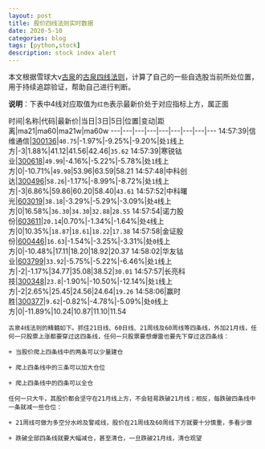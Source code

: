 ```yaml
---
layout: post
title: 股价四线法则实时数据
date: 2020-5-10
categories: blog
tags: [python,stock]
description: stock index alert
---
```



本文根据雪球大v[古泉](https://xueqiu.com/u/7148646888)的[古泉四线法则](https://xueqiu.com/7148646888/130498192)，计算了自己的一些自选股当前所处位置，用于持续追踪验证，帮助自己进行判断。

**说明**：下表中4线对应取值为`红色`表示最新价处于对应指标上方，属正面

时间|名称|代码|最新价|当日|3日|5日|位置|变动|距离|ma21|ma60|ma21w|ma60w
---|---|---|---|---|---|---|---|---
14:57:39|信维通信|[300136](https://xueqiu.com/S/SZ300136)|`40.75`|-1.97%|-9.25%|-9.20%|处`1`线上方|-3|1.88%|41.12|41.56|42.46|`35.62`
14:57:39|寒锐钴业|[300618](https://xueqiu.com/S/SZ300618)|`49.99`|-4.16%|-5.22%|-5.78%|处`1`线上方|0|-10.71%|`49.98`|53.96|63.59|58.21
14:57:48|中科创达|[300496](https://xueqiu.com/S/SZ300496)|`58.26`|-1.17%|-8.99%|-8.72%|处`1`线上方|-3|6.86%|59.86|60.20|58.40|`43.61`
14:57:52|中科曙光|[603019](https://xueqiu.com/S/SH603019)|`38.18`|-3.29%|-5.29%|-3.09%|处`4`线上方|0|16.58%|`36.30`|`34.30`|`32.88`|`28.55`
14:57:54|诺力股份|[603611](https://xueqiu.com/S/SH603611)|`20.14`|0.70%|-1.34%|-1.64%|处`4`线上方|0|10.35%|`18.87`|`18.61`|`18.22`|`17.38`
14:57:58|金证股份|[600446](https://xueqiu.com/S/SH600446)|`16.63`|-1.54%|-3.25%|-3.31%|处`0`线上方|0|-10.48%|17.11|18.20|18.92|20.37
14:58:02|华友钴业|[603799](https://xueqiu.com/S/SH603799)|`33.92`|-5.75%|-5.22%|-6.46%|处`1`线上方|-2|-1.17%|34.77|35.08|38.52|`30.01`
14:57:57|长亮科技|[300348](https://xueqiu.com/S/SZ300348)|`23.8`|-1.90%|-10.50%|-12.14%|处`1`线上方|-2|2.65%|25.45|24.56|24.64|`19.26`
14:58:06|赢时胜|[300377](https://xueqiu.com/S/SZ300377)|`9.62`|-0.82%|-4.78%|-5.09%|处`0`线上方|0|-11.89%|10.24|10.87|11.10|11.54

```
古泉4线法则的精髓如下。抓住21日线、60日线、21周线及60周线等四条线，外加21月线，任何一只股票上涨都要穿过这四条线，任何一只股票要想爆雷也要先下穿过这四条线：

+ 当股价爬上四条线中的两条可以少量建仓

+ 爬上四条线中的三条可以加大仓位

+ 爬上四条线中的四条可以全仓

任何一只大牛，其股价都会坚守在21月线上方，不会轻易跌破21月线；相反，每跌破四条线中一条就减一些仓位：

+ 21周线可做为多空分水岭及警戒线，股价在21周线及60周线下方就要十分慎重，多看少做

+ 跌破全部四条线就要大幅减仓，甚至清仓，一旦跌破21月线，清仓观望
```
